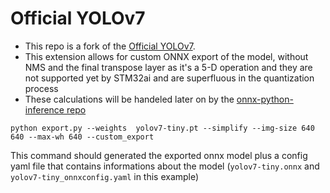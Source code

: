 # Official YOLOv7


- This repo is a fork of the [Official YOLOv7](https://github.com/WongKinYiu/yolov7). 
- This extension allows for custom ONNX export of the model, without NMS and the final transpose layer as it's a 5-D operation and they are not supported yet by STM32ai and are superfluous in the quantization process
- These calculations will be handeled later on by the [onnx-python-inference repo](../onnx-python-inference/)

```
python export.py --weights  yolov7-tiny.pt --simplify --img-size 640 640 --max-wh 640 --custom_export
```
This command should generated the exported onnx model plus a config yaml file that contains informations about the model (```yolov7-tiny.onnx``` and ```yolov7-tiny_onnxconfig.yaml``` in this example)